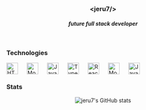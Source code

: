 
<br>

<h3 align="center"> &lt;jeru7/&gt; </h3>
<h4 style="font-style: italic;" align="center">future full stack developer</h4>

<br>

### Technologies 
<img align="left" alt="HTML" width="30px" style="padding-right: 20px;" src="https://cdn.jsdelivr.net/gh/devicons/devicon@latest/icons/html5/html5-original.svg">
<img align="left" alt="MongoDB" width="30px" style="padding-right: 20px;"
<img align="left" alt="CSS" width="30px" style="padding-right: 20px;" src="https://cdn.jsdelivr.net/gh/devicons/devicon@latest/icons/css3/css3-original.svg">
<img align="left" alt="JavaScript" width="30px" style="padding-right: 20px;" src="https://cdn.jsdelivr.net/gh/devicons/devicon@latest/icons/javascript/javascript-original.svg">
<img align="left" alt="TypeScript" width="30px" style="padding-right: 20px;" src="https://cdn.jsdelivr.net/gh/devicons/devicon@latest/icons/typescript/typescript-original.svg" />
<img align="left" alt="ReactJS" width="30px" style="padding-right: 20px;" src="https://cdn.jsdelivr.net/gh/devicons/devicon@latest/icons/react/react-original.svg">
<img align="left" alt="MongoDB" width="30px" style="padding-right: 20px;" src="https://cdn.jsdelivr.net/gh/devicons/devicon@latest/icons/mongodb/mongodb-plain-wordmark.svg" />
<img alt="JavaScript" width="30px" style="padding-right: 20px;" src="https://cdn.jsdelivr.net/gh/devicons/devicon@latest/icons/nodejs/nodejs-plain-wordmark.svg" />

### Stats
<div align="center">

![jeru7's GitHub stats](https://github-readme-stats.vercel.app/api?username=jeru7&show_icons=true&theme=graywhite)

</div>
